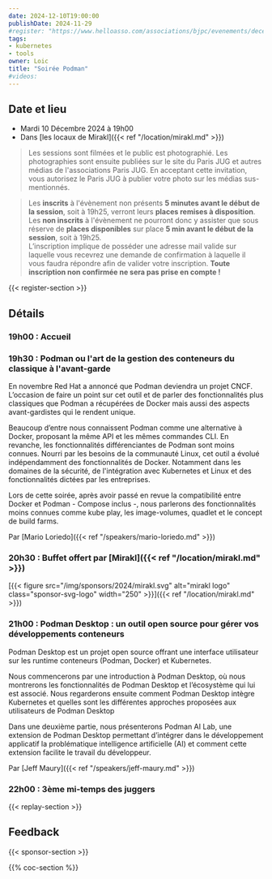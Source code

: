 ```yaml
---
date: 2024-12-10T19:00:00
publishDate: 2024-11-29
#register: "https://www.helloasso.com/associations/bjpc/evenements/decembre-2024"
tags:
- kubernetes
- tools
owner: Loic
title: "Soirée Podman"
#videos:
---
```


## Date et lieu

* Mardi 10 Décembre 2024 à 19h00
* Dans [les locaux de Mirakl]({{< ref "/location/mirakl.md" >}})

> Les sessions sont filmées et le public est photographié. Les photographies sont ensuite publiées sur le site du Paris JUG et autres médias de l'associations Paris JUG. En acceptant cette invitation, vous autorisez le Paris JUG à publier votre photo sur les médias sus-mentionnés.

> Les **inscrits** à l'évènement non présents **5 minutes avant le début de la session**, soit à 19h25, verront leurs **places remises à disposition**.  
Les **non inscrits** à l'évènement ne pourront donc y assister que sous réserve de **places disponibles** sur place **5 min avant le début de la session**, soit à 19h25.  
L’inscription implique de posséder une adresse mail valide sur laquelle vous recevrez une demande de confirmation à laquelle il vous faudra répondre afin de valider votre inscription.
**Toute inscription non confirmée ne sera pas prise en compte !**

{{< register-section >}}

## Détails

### 19h00 : Accueil

### 19h30 : Podman ou l'art de la gestion des conteneurs du classique à l'avant-garde

En novembre Red Hat a annoncé que Podman deviendra un projet CNCF. L’occasion de faire un point sur cet outil et de parler des fonctionnalités plus classiques que Podman a récupérées de Docker mais aussi des aspects avant-gardistes qui le rendent unique.

Beaucoup d’entre nous connaissent Podman comme une alternative à Docker, proposant la même API et les mêmes commandes CLI. En revanche, les fonctionnalités différenciantes de Podman sont moins connues. Nourri par les besoins de la communauté Linux, cet outil a évolué indépendamment des fonctionnalités de Docker. Notamment dans les domaines de la sécurité, de l'intégration avec Kubernetes et Linux et des fonctionnalités dictées par les entreprises.

Lors de cette soirée, après avoir passé en revue la compatibilité entre Docker et Podman - Compose inclus -, nous parlerons des fonctionnalités moins connues comme kube play, les image-volumes, quadlet et le concept de build farms.

Par [Mario Loriedo]({{< ref "/speakers/mario-loriedo.md" >}})

### 20h30 : Buffet offert par [Mirakl]({{< ref "/location/mirakl.md" >}})

[{{< figure src="/img/sponsors/2024/mirakl.svg" alt="mirakl logo" class="sponsor-svg-logo" width="250" >}}]({{< ref "/location/mirakl.md" >}})

### 21h00 : Podman Desktop : un outil open source pour gérer vos développements conteneurs

Podman Desktop est un projet open source offrant une interface utilisateur sur les runtime conteneurs (Podman, Docker) et Kubernetes.

Nous commencerons par une introduction à Podman Desktop, où nous montrerons les fonctionnalités de Podman Desktop et l’écosystème qui lui est associé.
Nous regarderons ensuite comment Podman Desktop intègre Kubernetes et quelles sont les différentes approches proposées aux utilisateurs de Podman Desktop

Dans une deuxième partie, nous présenterons Podman AI Lab, une extension de Podman Desktop permettant d’intégrer dans le développement applicatif la problématique intelligence artificielle (AI) et comment cette extension facilite le travail du développeur.

Par [Jeff Maury]({{< ref "/speakers/jeff-maury.md" >}})

### 22h00 : 3ème mi-temps des juggers

{{< replay-section >}}

## Feedback

{{< sponsor-section >}}

{{% coc-section %}}
